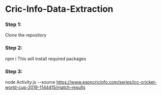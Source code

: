 # Cric-Info-Data-Extraction
### Step 1: 
Clone the repository
### Step 2: 
npm i
This will install required packages
### Step 3: 
node Activity.js --source https://www.espncricinfo.com/series/icc-cricket-world-cup-2019-1144415/match-results
